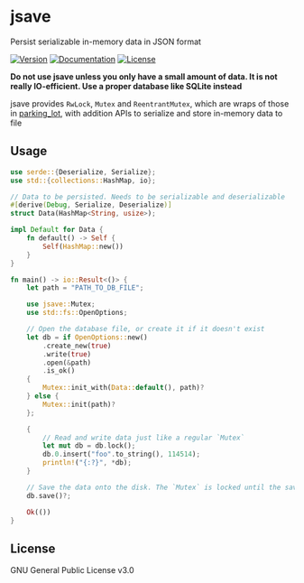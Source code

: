 # jsave
Persist serializable in-memory data in JSON format

[![Version](https://img.shields.io/crates/v/jsave.svg?style=flat)](https://crates.io/crates/jsave)
[![Documentation](https://img.shields.io/badge/docs-release-brightgreen.svg?style=flat)](https://docs.rs/jsave)
[![License](https://img.shields.io/crates/l/jsave.svg?style=flat)](https://github.com/EAimTY/jsave/blob/master/LICENSE)

**Do not use jsave unless you only have a small amount of data. It is not really IO-efficient. Use a proper database like SQLite instead**

jsave provides `RwLock`, `Mutex` and `ReentrantMutex`, which are wraps of those in [parking_lot](https://github.com/Amanieu/parking_lot), with addition APIs to serialize and store in-memory data to file

## Usage
```rust
use serde::{Deserialize, Serialize};
use std::{collections::HashMap, io};

// Data to be persisted. Needs to be serializable and deserializable
#[derive(Debug, Serialize, Deserialize)]
struct Data(HashMap<String, usize>);

impl Default for Data {
    fn default() -> Self {
        Self(HashMap::new())
    }
}

fn main() -> io::Result<()> {
    let path = "PATH_TO_DB_FILE";

    use jsave::Mutex;
    use std::fs::OpenOptions;

    // Open the database file, or create it if it doesn't exist
    let db = if OpenOptions::new()
        .create_new(true)
        .write(true)
        .open(&path)
        .is_ok()
    {
        Mutex::init_with(Data::default(), path)?
    } else {
        Mutex::init(path)?
    };

    {
        // Read and write data just like a regular `Mutex`
        let mut db = db.lock();
        db.0.insert("foo".to_string(), 114514);
        println!("{:?}", *db);
    }

    // Save the data onto the disk. The `Mutex` is locked until the save is complete
    db.save()?;

    Ok(())
}
```

## License
GNU General Public License v3.0
